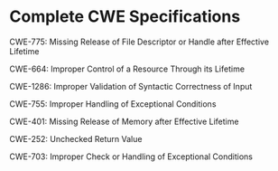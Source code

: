 

# Complete CWE Specifications

CWE-775: Missing Release of File Descriptor or Handle after Effective Lifetime

CWE-664: Improper Control of a Resource Through its Lifetime

CWE-1286: Improper Validation of Syntactic Correctness of Input

CWE-755: Improper Handling of Exceptional Conditions

CWE-401: Missing Release of Memory after Effective Lifetime

CWE-252: Unchecked Return Value

CWE-703: Improper Check or Handling of Exceptional Conditions